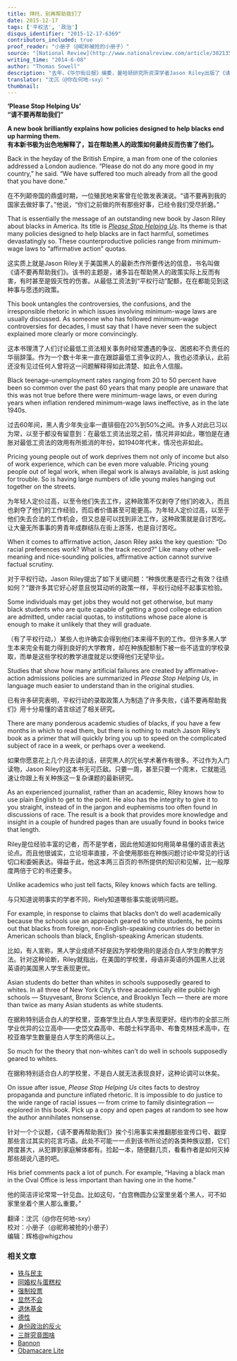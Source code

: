 ```yaml
---
title: 拜托，别再帮助我们了
date: 2015-12-17
tags: ['平权法', '政治']
disqus_identifier: "2015-12-17-6369"
contributors_included: true
proof_reader: "小册子（@昵称被抢的小册子）"
source: "[National Review](http://www.nationalreview.com/article/382135/please-stop-helping-us-thomas-sowell)"
writing_time: "2014-6-08"
author: "Thomas Sowell"
description: "去年，《华尔街日报》编委，曼哈顿研究所资深学者Jason Riley出版了《请别再帮助我们：自由派政策何以令黑人取胜变得更困难》，痛陈了各种据称旨在帮助黑人的政策是如何伤害黑人的，84岁高龄的Thomas Sowell多次撰文力荐此书，本文是其中一篇。"
translator: "沈沉（@你在何地-sxy）"
thumbnail:
---
```


**‘Please Stop Helping Us’**  
**“请不要再帮助我们”**

**A new book brilliantly explains how policies designed to help blacks end up harming them.**  
**有本新书极为出色地解释了，旨在帮助黑人的政策如何最终反而伤害了他们。**

Back in the heyday of the British Empire, a man from one of the colonies addressed a London audience. “Please do not do any more good in my country,” he said. “We have suffered too much already from all the good that you have done.”

在不列颠帝国的鼎盛时期，一位殖民地来客曾在伦敦发表演说。“请不要再到我的国家去做好事了。”他说，“你们之前做的所有那些好事，已经令我们受尽折磨。”

That is essentially the message of an outstanding new book by Jason Riley about blacks in America. Its title is [*Please Stop Helping Us*](http://www.nationalreview.com/redirect/amazon.p?j=1594037256). Its theme is that many policies designed to help blacks are in fact harmful, sometimes devastatingly so. These counterproductive policies range from minimum-wage laws to “affirmative action” quotas.

这实质上就是Jason Riley关于美国黑人的最新杰作所要传达的信息，书名叫做《请不要再帮助我们》。该书的主题是，诸多旨在帮助黑人的政策实际上反而有害，有时甚至是毁灭性的伤害。从最低工资法到“平权行动”配额，在在都能见到这种事与愿违的政策。

This book untangles the controversies, the confusions, and the irresponsible rhetoric in which issues involving minimum-wage laws are usually discussed. As someone who has followed minimum-wage controversies for decades, I must say that I have never seen the subject explained more clearly or more convincingly.

这本书理清了人们讨论最低工资法相关事务时经常遭遇的争议、困惑和不负责任的华丽辞藻。作为一个数十年来一直在跟踪最低工资争议的人，我也必须承认，此前还没有见过任何人曾将这一问题解释得如此清楚、如此令人信服。

Black teenage-unemployment rates ranging from 20 to 50 percent have been so common over the past 60 years that many people are unaware that this was not true before there were minimum-wage laws, or even during years when inflation rendered minimum-wage laws ineffective, as in the late 1940s.

过去60年间，黑人青少年失业率一直徘徊在20%到50%之间。许多人对此已习以为常，以至于都没有留意到：在最低工资法出现之前，情况并非如此，哪怕是在通胀对最低工资法的效用有所抵消的年份，如1940年代末，情况也非如此。

Pricing young people out of work deprives them not only of income but also of work experience, which can be even more valuable. Pricing young people out of legal work, when illegal work is always available, is just asking for trouble. So is having large numbers of idle young males hanging out together on the streets.

为年轻人定价过高，以至令他们失去工作，这种政策不仅剥夺了他们的收入，而且也剥夺了他们的工作经验，而后者价值甚至可能更高。为年轻人定价过高，以至于他们失去合法的工作机会，但又总是可以找到非法工作，这种政策就是自讨苦吃。让大量无所事事的男青年成群结队在街上游荡，也是自讨苦吃。

When it comes to affirmative action, Jason Riley asks the key question: “Do racial preferences work? What is the track record?” Like many other well-meaning and nice-sounding policies, affirmative action cannot survive factual scrutiny.

对于平权行动，Jason Riley提出了如下关键问题：“种族优惠是否行之有效？往绩如何？”跟许多其它好心好意且悦耳动听的政策一样，平权行动经不起事实检验。

Some individuals may get jobs they would not get otherwise, but many black students who are quite capable of getting a good college education are admitted, under racial quotas, to institutions whose pace alone is enough to make it unlikely that they will graduate.

（有了平权行动，）某些人也许确实会得到他们本来得不到的工作。但许多黑人学生本来完全有能力得到良好的大学教育，却在种族配额制下被一些不适宜的学校录取，而单是这些学校的教学进度就足以使得他们无望毕业。

Studies that show how many artificial failures are created by affirmative-action admissions policies are summarized in *Please Stop Helping Us*, in language much easier to understand than in the original studies.

已有许多研究表明，平权行动的录取政策人为制造了许多失败，《请不要再帮助我们》用十分易懂的语言综述了相关研究。

There are many ponderous academic studies of blacks, if you have a few months in which to read them, but there is nothing to match Jason Riley’s book as a primer that will quickly bring you up to speed on the complicated subject of race in a week, or perhaps over a weekend.

如果你愿意花上几个月去读的话，研究黑人的冗长学术著作有很多。不过作为入门读物，Jason Riley的这本书无可匹敌。只要一周，甚至只要一个周末，它就能迅速让你跟上有关种族这一复杂课题的最新研究。

As an experienced journalist, rather than an academic, Riley knows how to use plain English to get to the point. He also has the integrity to give it to you straight, instead of in the jargon and euphemisms too often found in discussions of race. The result is a book that provides more knowledge and insight in a couple of hundred pages than are usually found in books twice that length.

Riley是位经验丰富的记者，而不是学者，因此他知道如何用简单易懂的语言表达论点。而且他很诚实，立论坦率直接，不会使用那些在种族问题讨论中常见的行话切口和委婉表达。得益于此，他这本两三百页的书所提供的知识和见解，比一般厚度两倍于它的书还要多。

Unlike academics who just tell facts, Riley knows which facts are telling.

与只知道说明事实的学者不同，Riely知道哪些事实能说明问题。

For example, in response to claims that blacks don’t do well academically because the schools use an approach geared to white students, he points out that blacks from foreign, non-English-speaking countries do better in American schools than black, English-speaking American students.

比如，有人宣称，黑人学业成绩不好是因为学校使用的是适合白人学生的教学方法。针对这种论断，Riley就指出，在美国的学校里，母语非英语的外国黑人比说英语的美国黑人学生表现更优。

Asian students do better than whites in schools supposedly geared to whites. In all three of New York City’s three academically elite public high schools — Stuyvesant, Bronx Science, and Brooklyn Tech — there are more than twice as many Asian students as white students.

在据称特别适合白人的学校里，亚裔学生比白人学生表现更好。纽约市的全部三所学业优异的公立高中——史岱文森高中、布朗士科学高中、布鲁克林技术高中，在校亚裔学生数量是白人学生的两倍以上。

So much for the theory that non-whites can’t do well in schools supposedly geared to whites.

在据称特别适合白人的学校里，不是白人就无法表现良好，这种论调可以休矣。

On issue after issue, *Please Stop Helping Us* cites facts to destroy propaganda and puncture inflated rhetoric. It is impossible to do justice to the wide range of racial issues — from crime to family disintegration — explored in this book. Pick up a copy and open pages at random to see how the author annihilates nonsense.

针对一个个议题，《请不要再帮助我们》挨个引用事实来推翻那些宣传口号、戳穿那些言过其实的花言巧语。此处不可能一一点到该书所论述的各类种族议题，它们跨度甚大，从犯罪到家庭解体都有。捡起一本，随便翻几页，看看作者是如何灭掉那些胡说八道的吧。

His brief comments pack a lot of punch. For example, “Having a black man in the Oval Office is less important than having one in the home.”

他的简洁评论常常一针见血。比如这句，“白宫椭圆办公室里坐着个黑人，可不如家里坐着个黑人那么重要。”


翻译：沈沉（@你在何地-sxy）  
校对：小册子（@昵称被抢的小册子）  
编辑：辉格@whigzhou


### 相关文章

* [铁与民主](https://headsalon.org/archives/7815.html "铁与民主")
* [同婚权与蛋糕权](https://headsalon.org/archives/7813.html "同婚权与蛋糕权")
* [强制投票](https://headsalon.org/archives/7799.html "强制投票")
* [显然不会](https://headsalon.org/archives/7797.html "显然不会")
* [退休基金](https://headsalon.org/archives/7795.html "退休基金")
* [德性](https://headsalon.org/archives/7777.html "德性")
* [身份政治的反火](https://headsalon.org/archives/7643.html "身份政治的反火")
* [三胖究竟图啥](https://headsalon.org/archives/7639.html "三胖究竟图啥")
* [Bannon](https://headsalon.org/archives/7682.html "Bannon")
* [Obamacare Lite](https://headsalon.org/archives/7664.html "Obamacare Lite")
